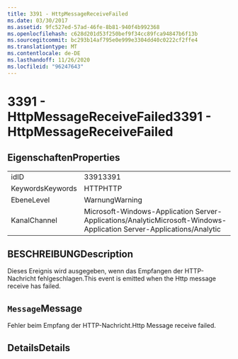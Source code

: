 ```yaml
---
title: 3391 - HttpMessageReceiveFailed
ms.date: 03/30/2017
ms.assetid: 9fc527ed-57ad-46fe-8b81-940f4b992368
ms.openlocfilehash: c628d201d53f250bef9f34cc89fca94847b6f13b
ms.sourcegitcommit: bc293b14af795e0e999e3304dd40c0222cf2ffe4
ms.translationtype: MT
ms.contentlocale: de-DE
ms.lasthandoff: 11/26/2020
ms.locfileid: "96247643"
---
```

# <a name="3391---httpmessagereceivefailed"></a><span data-ttu-id="ccd37-102">3391 - HttpMessageReceiveFailed</span><span class="sxs-lookup"><span data-stu-id="ccd37-102">3391 - HttpMessageReceiveFailed</span></span>

## <a name="properties"></a><span data-ttu-id="ccd37-103">Eigenschaften</span><span class="sxs-lookup"><span data-stu-id="ccd37-103">Properties</span></span>  
  
|||  
|-|-|  
|<span data-ttu-id="ccd37-104">id</span><span class="sxs-lookup"><span data-stu-id="ccd37-104">ID</span></span>|<span data-ttu-id="ccd37-105">3391</span><span class="sxs-lookup"><span data-stu-id="ccd37-105">3391</span></span>|  
|<span data-ttu-id="ccd37-106">Keywords</span><span class="sxs-lookup"><span data-stu-id="ccd37-106">Keywords</span></span>|<span data-ttu-id="ccd37-107">HTTP</span><span class="sxs-lookup"><span data-stu-id="ccd37-107">HTTP</span></span>|  
|<span data-ttu-id="ccd37-108">Ebene</span><span class="sxs-lookup"><span data-stu-id="ccd37-108">Level</span></span>|<span data-ttu-id="ccd37-109">Warnung</span><span class="sxs-lookup"><span data-stu-id="ccd37-109">Warning</span></span>|  
|<span data-ttu-id="ccd37-110">Kanal</span><span class="sxs-lookup"><span data-stu-id="ccd37-110">Channel</span></span>|<span data-ttu-id="ccd37-111">Microsoft-Windows-Application Server-Applications/Analytic</span><span class="sxs-lookup"><span data-stu-id="ccd37-111">Microsoft-Windows-Application Server-Applications/Analytic</span></span>|  
  
## <a name="description"></a><span data-ttu-id="ccd37-112">BESCHREIBUNG</span><span class="sxs-lookup"><span data-stu-id="ccd37-112">Description</span></span>  

 <span data-ttu-id="ccd37-113">Dieses Ereignis wird ausgegeben, wenn das Empfangen der HTTP-Nachricht fehlgeschlagen.</span><span class="sxs-lookup"><span data-stu-id="ccd37-113">This event is emitted when the Http message receive has failed.</span></span>  
  
## <a name="message"></a><span data-ttu-id="ccd37-114">`Message`</span><span class="sxs-lookup"><span data-stu-id="ccd37-114">Message</span></span>  

 <span data-ttu-id="ccd37-115">Fehler beim Empfang der HTTP-Nachricht.</span><span class="sxs-lookup"><span data-stu-id="ccd37-115">Http Message receive failed.</span></span>  
  
## <a name="details"></a><span data-ttu-id="ccd37-116">Details</span><span class="sxs-lookup"><span data-stu-id="ccd37-116">Details</span></span>
